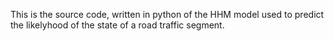 This is the source code, written in python of the HHM model used to predict the likelyhood of the state of a road traffic segment. 
